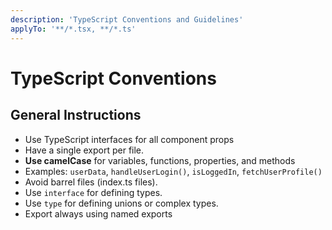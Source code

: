 ```yaml
---
description: 'TypeScript Conventions and Guidelines'
applyTo: '**/*.tsx, **/*.ts'
---
```


# TypeScript Conventions

## General Instructions

- Use TypeScript interfaces for all component props
- Have a single export per file.
- **Use camelCase** for variables, functions, properties, and methods
- Examples: `userData`, `handleUserLogin()`, `isLoggedIn`, `fetchUserProfile()`
- Avoid barrel files (index.ts files).
- Use `interface` for defining types.
- Use `type` for defining unions or complex types.
- Export always using named exports

